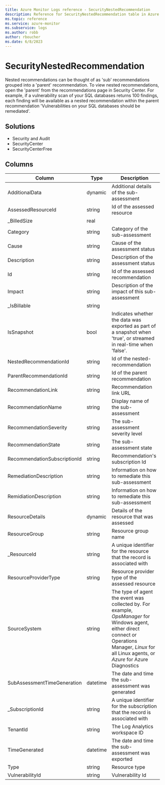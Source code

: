 ```yaml
---
title: Azure Monitor Logs reference - SecurityNestedRecommendation
description: Reference for SecurityNestedRecommendation table in Azure Monitor Logs.
ms.topic: reference
ms.service: azure-monitor
ms.subservice: logs
ms.author: robb
author: rboucher
ms.date: 6/8/2023
---
```


# SecurityNestedRecommendation

 Nested recommendations can be thought of as 'sub' recommendations grouped into a 'parent' recommendation. To view nested recommendations, open the 'parent' from the recommendations page in Security Center. For example, if a vulnerability scan of your SQL databases returns 100 findings, each finding will be available as a nested recommendation within the parent recommendation 'Vulnerabilities on your SQL databases should be remediated'.

## Solutions

- Security and Audit
- SecurityCenter
- SecurityCenterFree




## Columns

| Column | Type | Description |
| --- | --- | --- |
| AdditionalData | dynamic | Additional details of the sub-assessment |
| AssessedResourceId | string | Id of the assessed resource |
| _BilledSize | real |  |
| Category | string | Category of the sub-assessment |
| Cause | string | Cause of the assessment status |
| Description | string | Description of the assessment status |
| Id | string | Id of the assessed recommendation |
| Impact | string | Description of the impact of this sub-assessment |
| _IsBillable | string |  |
| IsSnapshot | bool | Indicates whether the data was exported as part of a snapshot when 'true', or streamed in real-time when 'false'. |
| NestedRecommendationId | string | Id of the nested-recommendation |
| ParentRecommendationId | string | Id of the parent recommendation |
| RecommendationLink | string | Recommendation link URL |
| RecommendationName | string | Display name of the sub-assessment |
| RecommendationSeverity | string | The sub-assessment severity level |
| RecommendationState | string | The sub-assessment state |
| RecommendationSubscriptionId | string | Recommendation's subscription Id |
| RemediationDescription | string | Information on how to remediate this sub-assessment |
| RemidiationDescription | string | Information on how to remediate this sub-assessment |
| ResourceDetails | dynamic | Details of the resource that was assessed |
| ResourceGroup | string | Resource group name |
| _ResourceId | string | A unique identifier for the resource that the record is associated with |
| ResourceProviderType | string | Resource provider type of the assessed resource |
| SourceSystem | string | The type of agent the event was collected by. For example, *OpsManager* for Windows agent, either direct connect or Operations Manager, *Linux* for all Linux agents, or *Azure* for Azure Diagnostics |
| SubAssessmentTimeGeneration | datetime | The date and time the sub-assessment was generated |
| _SubscriptionId | string | A unique identifier for the subscription that the record is associated with |
| TenantId | string | The Log Analytics workspace ID |
| TimeGenerated | datetime | The date and time the sub-assessment was exported |
| Type | string | Resource type |
| VulnerabilityId | string | Vulnerability Id |
